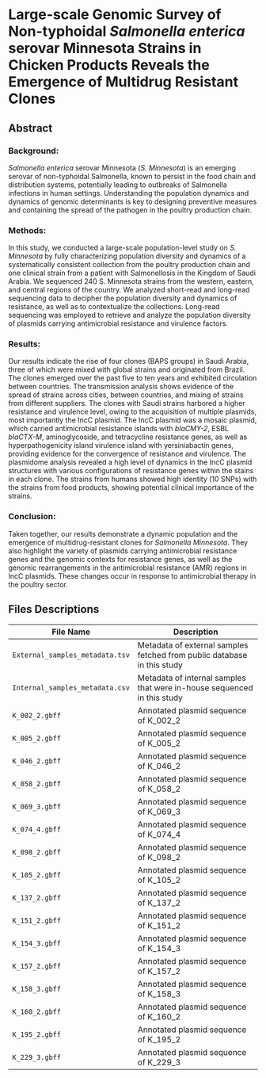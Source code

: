# Large-scale Genomic Survey of Non-typhoidal *Salmonella enterica* serovar Minnesota Strains in Chicken Products Reveals the Emergence of Multidrug Resistant Clones

## Abstract

### Background:
*Salmonella enterica* serovar Minnesota (*S. Minnesota*) is an emerging serovar of non-typhoidal Salmonella, known to persist in the food chain and distribution systems, potentially leading to outbreaks of Salmonella infections in human settings. Understanding the population dynamics and dynamics of genomic determinants is key to designing preventive measures and containing the spread of the pathogen in the poultry production chain.

### Methods:
In this study, we conducted a large-scale population-level study on *S. Minnesota* by fully characterizing population diversity and dynamics of a systematically consistent collection from the poultry production chain and one clinical strain from a patient with Salmonellosis in the Kingdom of Saudi Arabia. We sequenced 240 S. Minnesota strains from the western, eastern, and central regions of the country. We analyzed short-read and long-read sequencing data to decipher the population diversity and dynamics of resistance, as well as to contextualize the collections. Long-read sequencing was employed to retrieve and analyze the population diversity of plasmids carrying antimicrobial resistance and virulence factors.

### Results:
Our results indicate the rise of four clones (BAPS groups) in Saudi Arabia, three of which were mixed with global strains and originated from Brazil. The clones emerged over the past five to ten years and exhibited circulation between countries. The transmission analysis shows evidence of the spread of strains across cities, between countries, and mixing of strains from different suppliers. The clones with Saudi strains harbored a higher resistance and virulence level, owing to the acquisition of multiple plasmids, most importantly the IncC plasmid. The IncC plasmid was a mosaic plasmid, which carried antimicrobial resistance islands with *blaCMY-2*, ESBL *blaCTX-M*, aminoglycoside, and tetracycline resistance genes, as well as hyperpathogenicity island virulence island with yersiniabactin genes, providing evidence for the convergence of resistance and virulence. The plasmidome analysis revealed a high level of dynamics in the IncC plasmid structures with various configurations of resistance genes within the stains in each clone. The strains from humans showed high identity (10 SNPs) with the strains from food products, showing potential clinical importance of the strains.

### Conclusion:
Taken together, our results demonstrate a dynamic population and the emergence of multidrug-resistant clones for *Salmonella Minnesota*. They also highlight the variety of plasmids carrying antimicrobial resistance genes and the genomic contexts for resistance genes, as well as the genomic rearrangements in the antimicrobial resistance (AMR) regions in IncC plasmids. These changes occur in response to antimicrobial therapy in the poultry sector.

## Files Descriptions

| File Name                           | Description                                                                   |
| ----------------------------------- | ----------------------------------------------------------------------------- |
| `External_samples_metadata.tsv`     | Metadata of external samples fetched from public database in this study       |
| `Internal_samples_metadata.csv`     | Metadata of internal samples that were in-house sequenced in this study       |
| `K_002_2.gbff`     | Annotated plasmid sequence of K_002_2             |
| `K_005_2.gbff`     | Annotated plasmid sequence of K_005_2             |
| `K_046_2.gbff`     | Annotated plasmid sequence of K_046_2             |
| `K_058_2.gbff`     | Annotated plasmid sequence of K_058_2             |
| `K_069_3.gbff`     | Annotated plasmid sequence of K_069_3             |
| `K_074_4.gbff`     | Annotated plasmid sequence of K_074_4             |
| `K_098_2.gbff`     | Annotated plasmid sequence of K_098_2             |
| `K_105_2.gbff`     | Annotated plasmid sequence of K_105_2             |
| `K_137_2.gbff`     | Annotated plasmid sequence of K_137_2             |
| `K_151_2.gbff`     | Annotated plasmid sequence of K_151_2             |
| `K_154_3.gbff`     | Annotated plasmid sequence of K_154_3             |
| `K_157_2.gbff`     | Annotated plasmid sequence of K_157_2             |
| `K_158_3.gbff`     | Annotated plasmid sequence of K_158_3             |
| `K_160_2.gbff`     | Annotated plasmid sequence of K_160_2             |
| `K_195_2.gbff`     | Annotated plasmid sequence of K_195_2             |
| `K_229_3.gbff`     | Annotated plasmid sequence of K_229_3             |



















